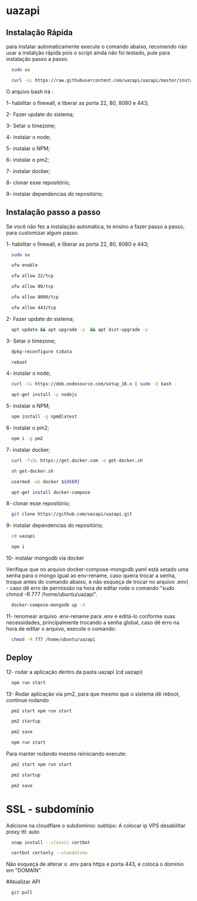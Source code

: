 
# uazapi






## Instalação Rápida

para instalar automaticamente execute o comando abaixo, recomendo não usar a instalção rápida pois o script ainda não foi testado, pule para instalação passo a passo.

```bash
  sudo su
```

```bash
  curl -sL https://raw.githubusercontent.com/uazapi/uazapi/master/install.sh | bash
```

O arquivo bash irá :

1- habilitar o firewall, e liberar as porta 22, 80, 8080 e 443;

2- Fazer update do sistema;

3- Setar o timezone;

4- instalar o node;

5- instalar o NPM;

6- instalar o pm2;

7- instalar docker;

8- clonar esse repositório;

9- instalar dependencias do repositório;
    
## Instalação passo a passo

Se você não fez a instalação automática, te ensino a fazer passo a passo, para customizar algum passo.


1- habilitar o firewall, e liberar as porta 22, 80, 8080 e 443;

```bash
  sudo su
```
```bash
  ufw enable
```
```bash
  ufw allow 22/tcp
```

```bash
  ufw allow 80/tcp
```

```bash
  ufw allow 8080/tcp
```

```bash
  ufw allow 443/tcp
```

2- Fazer update do sistema;

```bash
  apt update && apt upgrade -y  && apt dist-upgrade -y
```

3- Setar o timezone;

```bash
  dpkg-reconfigure tzdata
```
```bash
  reboot
```
4- instalar o node;

```bash
  curl -sL https://deb.nodesource.com/setup_16.x | sudo -E bash -
```
```bash
  apt-get install -y nodejs
```

5- instalar o NPM;

```bash
  npm install -g npm@latest
```

6- instalar o pm2;

```bash
  npm i -g pm2
```

7- instalar docker;

```bash
  curl -fsSL https://get.docker.com -o get-docker.sh
```
```bash
  sh get-docker.sh
```
```bash
  usermod -aG docker ${USER}
```
```bash
  apt-get install docker-compose
```

8- clonar esse repositório;

```bash
  git clone https://github.com/uazapi/uazapi.git
```

9- instalar dependencias do repositório;
```bash
  cd uazapi
```
```bash
  npm i
```
10- instalar mongodb via docker 

  Verifique que no arquivo docker-compose-mongodb.yaml está setado uma senha para o mongo igual ao env-rename, caso queira trocar a senha, troque antes do comando abaixo, e não esqueça de trocar no arquivo .env) - caso dê erro de permissão na hora de editar rode o comando "sudo chmod -R 777 /home/ubuntu/uazapi".

```bash
  docker-compose-mongodb up -d
```
11- renomear arquivo .env-rename para .env e editá-lo conforme suas necessidades, principalmente trocando a senha global, caso dê erro na hora de editar o arquivo, execute o comando:
```bash
  chmod -R 777 /home/ubuntu/uazapi
```
## Deploy

12- rodar a aplicação dentro da pasta uazapi (cd uazapi)
```bash
  npm run start
```

13- Rodar aplicação via pm2, para que mesmo que o sistema dê reboot, continue rodando
```bash
  pm2 start npm run start
```
```bash
  pm2 startup
```
```bash
  pm2 save
```


```bash
  npm run start
```

Para manter rodando mesmo reiniciando execute:


```bash
  pm2 start npm run start
```
```bash
  pm2 startup
  ```
```bash
  pm2 save
```

# SSL - subdomínio

Adicione na cloudflare o subdomínio: 
subtipo: A
colocar ip VPS
desabilitar proxy
ttl: auto

```bash
  snap install --classic certbot
```
```bash
  certbot certonly --standalone
```
Não esqueça de alterar o .env para https e porta 443, e coloca o domínio em "DOMAIN".


#Atualizar API

```bash
  git pull
```



